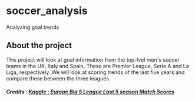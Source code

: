 # soccer_analysis
Analyzing goal trends

## About the project
This project will look at goal information from the top-lvel men's soccer teams in the UK, Italy and Spain. 
These are Premier League, Serie A and La Liga, respectively.
We will look at scoring trends of the last five years and compare these between the three leagues.

##### Credits : [Kaggle : Europe Big 5 League Last 5 season Match Scores](https://www.kaggle.com/datasets/sinansaglam/europe-big-5-league-last-5-season-match-scores)
